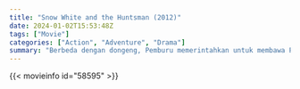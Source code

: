 ```yaml
---
title: "Snow White and the Huntsman (2012)"
date: 2024-01-02T15:53:48Z
tags: ["Movie"]
categories: ["Action", "Adventure", "Drama"]
summary: "Berbeda dengan dongeng, Pemburu memerintahkan untuk membawa Putri Salju ke hutan untuk dibunuh dan akhirnya menjadi pelindung dan mentornya dalam upaya untuk menaklukkan Ratu Jahat."
---
```


<mux-player stream-type="on-demand"
src="https://kp3d-my.sharepoint.com/personal/ryoo_kp3d_onmicrosoft_com/_layouts/15/download.aspx?share=EYOxOLQUi3pPpmAzf4jT1l4Bz4PbedQZojxLxwsoScCXCg" prefer-playback="mse" controls>

</mux-player>


{{< movieinfo id="58595" >}}

<script src="https://cdn.jsdelivr.net/npm/@mux/mux-player"></script>

 <script type="application/ld+json ">
{
"@context": "https://schema.org/",
"@type": "VideoObject",
"name": "Snow White and the Huntsman",
"contentUrl": "https://stream.mux.com/cobO8hLgpNUcU6XA9UdrcxCnQca7ELXHkcZk24euNoM.m3u8",
"thumbnailUrl": "https://www.themoviedb.org/t/p/original/9eSoJrj8LkbUzuPSJzgSXWKexKj.jpg?width=314&fit_mode=preserve&time=25",
"uploadDate": "2023-12-25T06:24:19Z",
}

</script>
